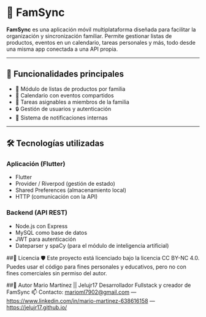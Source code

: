 # 🧩 FamSync

**FamSync** es una aplicación móvil multiplataforma diseñada para facilitar la organización y sincronización familiar. Permite gestionar listas de productos, eventos en un calendario, tareas personales y más, todo desde una misma app conectada a una API propia.

---

## 🚀 Funcionalidades principales

- 🛒 Módulo de listas de productos por familia
- 📅 Calendario con eventos compartidos
- 📌 Tareas asignables a miembros de la familia
- 🔒 Gestión de usuarios y autenticación
- 🔔 Sistema de notificaciones internas

---

## 🛠️ Tecnologías utilizadas

### Aplicación (Flutter)
- Flutter 
- Provider / Riverpod (gestión de estado)
- Shared Preferences (almacenamiento local)
- HTTP (comunicación con la API)

### Backend (API REST)
- Node.js con Express
- MySQL como base de datos
- JWT para autenticación
- Dateparser y spaCy (para el módulo de inteligencia artificial)

##🔐 Licencia
🛡️ Este proyecto está licenciado bajo la licencia CC BY-NC 4.0. Puedes usar el código para fines personales y educativos, pero no con fines comerciales sin permiso del autor.


##👤 Autor
Mario Martínez || Jelujr17
Desarrollador Fullstack y creador de FamSync
📫 Contacto: marioml7902@gmail.com — https://www.linkedin.com/in/mario-martinez-638616158 — https://jelujr17.github.io/

